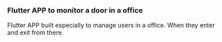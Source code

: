 ### Flutter APP to monitor a door in a office

Flutter APP built especially to manage users in a office. When they enter and exit from there. 

